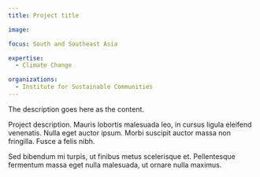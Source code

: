 ```yaml
---
title: Project title

image: 

focus: South and Southeast Asia

expertise:
  - Climate Change

organizations:
  - Institute for Sustainable Communities
---
```

The description goes here as the content.

Project description. Mauris lobortis malesuada leo, in cursus ligula eleifend venenatis. Nulla eget auctor ipsum. Morbi suscipit auctor massa non fringilla. Fusce a felis nibh.

Sed bibendum mi turpis, ut finibus metus scelerisque et. Pellentesque fermentum massa eget nulla malesuada, ut ornare nulla maximus.
